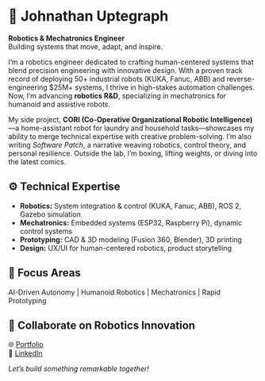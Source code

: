 # 👋 Johnathan Uptegraph

**Robotics & Mechatronics Engineer**  
Building systems that move, adapt, and inspire.

I’m a robotics engineer dedicated to crafting human-centered systems that blend precision engineering with innovative design. With a proven track record of deploying 50+ industrial robots (KUKA, Fanuc, ABB) and reverse-engineering $25M+ systems, I thrive in high-stakes automation challenges. Now, I’m advancing **robotics R&D**, specializing in mechatronics for humanoid and assistive robots.

My side project, **CORI (Co-Operative Organizational Robotic Intelligence)**—a home-assistant robot for laundry and household tasks—showcases my ability to merge technical expertise with creative problem-solving. I’m also writing *Software Patch*, a narrative weaving robotics, control theory, and personal resilience. Outside the lab, I’m boxing, lifting weights, or diving into the latest comics.

## ⚙️ Technical Expertise
- **Robotics:** System integration & control (KUKA, Fanuc, ABB), ROS 2, Gazebo simulation  
- **Mechatronics:** Embedded systems (ESP32, Raspberry Pi), dynamic control systems  
- **Prototyping:** CAD & 3D modeling (Fusion 360, Blender), 3D printing  
- **Design:** UX/UI for human-centered robotics, product storytelling

## 🎯 Focus Areas
AI-Driven Autonomy | Humanoid Robotics | Mechatronics | Rapid Prototyping

## 🔗 Collaborate on Robotics Innovation
🌐 [Portfolio](https://juptegraph.dev)  
💼 [LinkedIn](https://www.linkedin.com/in/johnathan-uptegraph-270576191)  

*Let’s build something remarkable together!*
